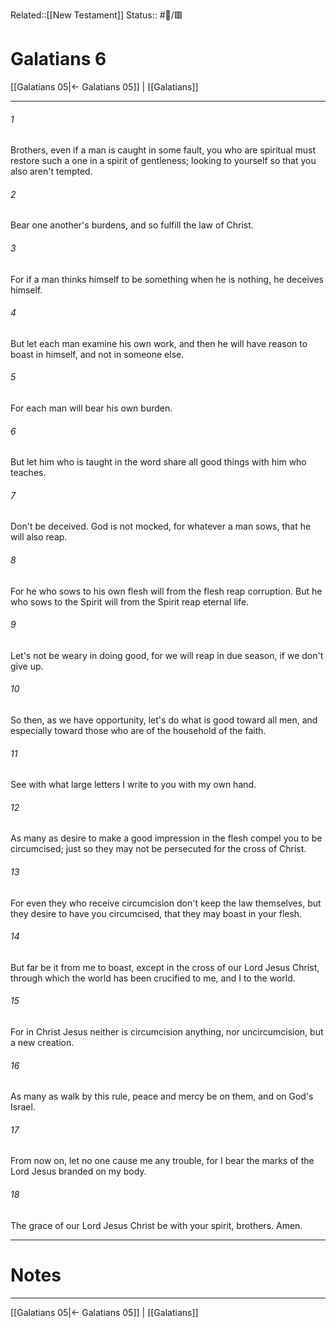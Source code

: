 Related::[[New Testament]]
Status:: #📖/🟥
# Galatians 6

[[Galatians 05|← Galatians 05]] | [[Galatians]]
***



###### 1 
Brothers, even if a man is caught in some fault, you who are spiritual must restore such a one in a spirit of gentleness; looking to yourself so that you also aren't tempted. 

###### 2 
Bear one another's burdens, and so fulfill the law of Christ. 

###### 3 
For if a man thinks himself to be something when he is nothing, he deceives himself. 

###### 4 
But let each man examine his own work, and then he will have reason to boast in himself, and not in someone else. 

###### 5 
For each man will bear his own burden. 

###### 6 
But let him who is taught in the word share all good things with him who teaches. 

###### 7 
Don't be deceived. God is not mocked, for whatever a man sows, that he will also reap. 

###### 8 
For he who sows to his own flesh will from the flesh reap corruption. But he who sows to the Spirit will from the Spirit reap eternal life. 

###### 9 
Let's not be weary in doing good, for we will reap in due season, if we don't give up. 

###### 10 
So then, as we have opportunity, let's do what is good toward all men, and especially toward those who are of the household of the faith. 

###### 11 
See with what large letters I write to you with my own hand. 

###### 12 
As many as desire to make a good impression in the flesh compel you to be circumcised; just so they may not be persecuted for the cross of Christ. 

###### 13 
For even they who receive circumcision don't keep the law themselves, but they desire to have you circumcised, that they may boast in your flesh. 

###### 14 
But far be it from me to boast, except in the cross of our Lord Jesus Christ, through which the world has been crucified to me, and I to the world. 

###### 15 
For in Christ Jesus neither is circumcision anything, nor uncircumcision, but a new creation. 

###### 16 
As many as walk by this rule, peace and mercy be on them, and on God's Israel. 

###### 17 
From now on, let no one cause me any trouble, for I bear the marks of the Lord Jesus branded on my body. 

###### 18 
The grace of our Lord Jesus Christ be with your spirit, brothers. Amen.

---
# Notes


***
[[Galatians 05|← Galatians 05]] | [[Galatians]]
